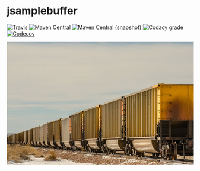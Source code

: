 jsamplebuffer
===

[![Travis](https://img.shields.io/travis/io7m/jsamplebuffer.png?style=flat-square)](https://travis-ci.org/io7m/jsamplebuffer)
[![Maven Central](https://img.shields.io/maven-central/v/com.io7m.jsamplebuffer/com.io7m.jsamplebuffer.png?style=flat-square)](http://search.maven.org/#search%7Cga%7C1%7Cg%3A%22com.io7m.jsamplebuffer%22)
[![Maven Central (snapshot)](https://img.shields.io/nexus/s/https/oss.sonatype.org/com.io7m.jsamplebuffer/com.io7m.jsamplebuffer.svg?style=flat-square)](https://oss.sonatype.org/content/repositories/snapshots/com/io7m/jsamplebuffer/)
[![Codacy grade](https://img.shields.io/codacy/grade/e48bab052e5844b6ada6bd7e438a7e03.png?style=flat-square)](https://www.codacy.com/app/github_79/jsamplebuffer)
[![Codecov](https://img.shields.io/codecov/c/github/io7m/jsamplebuffer.png?style=flat-square)](https://codecov.io/gh/io7m/jsamplebuffer)

![jsamplebuffer](./src/site/resources/jsamplebuffer.jpg?raw=true)


